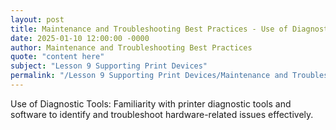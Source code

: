 ```yaml
---
layout: post
title: Maintenance and Troubleshooting Best Practices - Use of Diagnostic Tools
date: 2025-01-10 12:00:00 -0000
author: Maintenance and Troubleshooting Best Practices
quote: "content here"
subject: "Lesson 9 Supporting Print Devices"
permalink: "/Lesson 9 Supporting Print Devices/Maintenance and Troubleshooting Best Practices/Maintenance and Troubleshooting Best Practices - Use of Diagnostic Tools"
---
```


Use of Diagnostic Tools: Familiarity with printer diagnostic tools and software to identify and troubleshoot hardware-related issues effectively.
